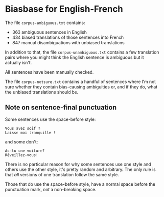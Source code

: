 # Biasbase for English-French

The file `corpus-ambiguous.txt` contains:

- 363 ambiguous sentences in English
- 434 biased translations of those sentences into French
- 847 manual disambiguations with unbiased translations

In addition to that, the file `corpus-unambiguous.txt` contains a few translation pairs where you might think the English sentence is ambiguous but it actually isn't.

All sentences have been manually checked.

The file `corpus-notsure.txt` contains a handful of sentences where I'm not sure whether they contain bias-causing ambiguities or, and if they do, what the unbiased translations should be.

## Note on sentence-final punctuation

Some sentences use the space-before style:

```
Vous avez soif ?
Laisse moi tranquille !
```

and some don't:

```
As-tu une voiture?
Réveillez-vous!
```

There is no particular reason for why some sentences use one style and others use the other style, it's pretty random and arbitrary. The only rule is that *all* versions of one translation follow the same style.

Those that do use the space-before style, have a normal space before the punctuation mark, *not* a non-breaking space.